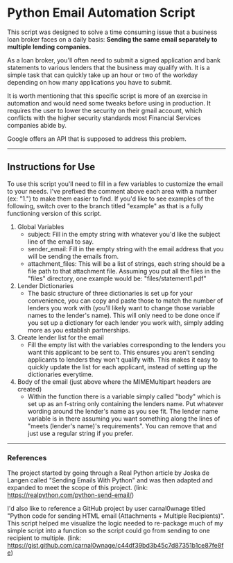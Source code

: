 # Python Email Automation Script

This script was designed to solve a time consuming issue that a business loan broker faces on a daily basis:  **Sending the same email separately to multiple lending companies.**

As a loan broker, you'll often need to submit a signed application and bank statements to various lenders that the business may qualify with.  It is a simple task that can quickly take up an hour or two of the workday depending on how many applications you have to submit.

It is worth mentioning that this specific script is more of an exercise in automation and would need some tweaks before using in production.  It requires the user to lower the security on their gmail account, which conflicts with the higher security standards most Financial Services companies abide by.

Google offers an API that is supposed to address this problem.

---
## Instructions for Use

To use this script you'll need to fill in a few variables to customize the email to your needs.  I've prefixed the comment above each area with a number (ex: "1.") to make them easier to find.  If you'd like to see examples of the following, switch over to the branch titled "example" as that is a fully functioning version of this script.

1. Global Variables
   - subject: Fill in the empty string with whatever you'd like the subject line of the email to say.
   - sender_email: Fill in the empty string with the email address that you will be sending the emails from.
   - attachment_files: This will be a list of strings, each string should be a file path to that attachment file.  Assuming you put all the files in the "files"           directory, one example would be: "files/statement1.pdf"
2. Lender Dictionaries
   - The basic structure of three dictionaries is set up for your convenience, you can copy and paste those to match the number of lenders you work with (you'll likely want to change those variable names to the lender's name).  This will only need to be done once if you set up a dictionary for each lender you work with, simply adding more as you establish partnerships.
3. Create lender list for the email
   - Fill the empty list with the variables corresponding to the lenders you want this applicant to be sent to.  This ensures you aren't sending applicants to lenders they won't qualify with.  This makes it easy to quickly update the list for each applicant, instead of setting up the dictionaries everytime.
4. Body of the email (just above where the MIMEMultipart headers are created)
   - Within the function there is a variable simply called "body" which is set up as an f-string only containing the lenders name.  Put whatever wording around the lender's name as you see fit.  The lender name variable is in there assuming you want something along the lines of "meets (lender's name)'s requirements".  You can remove that and just use a regular string if you prefer.

---
### References

The project started by going through a Real Python article by Joska de Langen called "Sending Emails With Python" and was then adapted and expanded to meet the scope of this project.  (link: https://realpython.com/python-send-email/)

I'd also like to reference a GitHub project by user carnal0wnage titled "Python code for sending HTML email (Attachments + Multiple Recipients)".  This script helped me visualize the logic needed to re-package much of my simple script into a function so the script could go from sending to one recipient to multiple.  (link: https://gist.github.com/carnal0wnage/c44df39bd3b45c7d87351b1ce87fe8fe)
